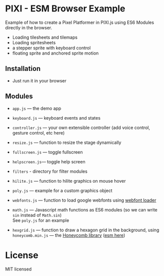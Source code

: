 # PIXI - ESM Browser Example

Example of how to create a Pixel Platformer in PIXI.js using ES6 Modules directly in the browser.

- Loading tilesheets and tilemaps
- Loading spritesheets
- a stepper sprite with keyboard control
- floating sprite and anchored sprite motion

## Installation

- Just run it in your browser

## Modules

- `app.js` — the demo app
- `keyboard.js` — keyboard events and states
- `controller.js` — your own extensible controller (add voice control, gesture control, etc here)
- `resize.js` — function to resize the stage dynamically
- `fullscreen.js` —  toggle fullscreen
- `helpscreen.js`—  toggle help screen
- `filters` - directory for filter modules
- `hilite.js` —  function to hilite graphics on mouse hover
- `poly.js` —  example for a custom graphics object
- `webfonts.js` —  function to load google webfonts using [webfont loader](https://github.com/typekit/webfontloader) 
- `math.js` —  Javascript math functions  as ES6 modules (so we can write `sin` instead of `Math.sin`)  
See `poly.js` for an example

- `hexgrid.js` —  function to draw a hexagon grid in the background, using `honeycomb.min.js` — the [Honeycomb library](https://github.com/flauwekeul/honeycomb) ([esm here](https://unpkg.com/honeycomb-grid@3.1.7/dist/honeycomb.esm.min.js))

# License

MIT licensed
